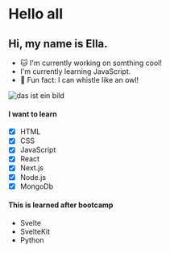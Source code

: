# Hello all

## Hi, my name is Ella.


 - :cat: I'm currently working on somthing cool!
 - I'm currently learning JavaScript.
 - :loudspeaker: Fun fact: I can whistle like an owl!
 
 ![das ist ein bild](https://images6.fanpop.cSom/image/photos/40600000/Owl-owls-40623465-1280-720.jpg)

#### I want to learn
- [x] HTML
- [x] CSS
- [x] JavaScript
- [x] React
- [x] Next.js
- [x] Node.js
- [x] MongoDb

#### This is learned after bootcamp
- Svelte
- SvelteKit
- Python
